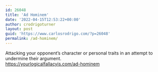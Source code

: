 ```yaml
---
id: 26048
title: 'Ad Hominem'
date: '2022-04-15T12:53:22+00:00'
author: crodrigoturner
layout: post
guid: 'https://www.carlosrodrigo.com/?p=26048'
permalink: /ad-hominem/
---
```


Attacking your opponent’s character or personal traits in an attempt to undermine their argument.  
<https://yourlogicalfallacyis.com/ad-hominem>
